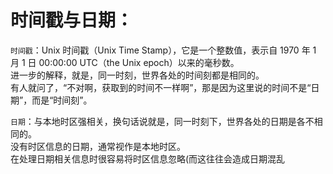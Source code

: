 # 时间戳与日期：

``时间戳``：Unix 时间戳（Unix Time Stamp），它是一个整数值，表示自 1970 年 1 月 1 日 00:00:00 UTC（the Unix epoch）以来的毫秒数。<br>
进一步的解释，就是，同一时刻，世界各处的时间刻都是相同的。<br>
有人就问了，“不对啊，获取到的时间不一样啊”，那是因为这里说的时间不是“日期”，而是“时间刻”。

``日期``：与本地时区强相关，换句话说就是，同一时刻下，世界各处的日期是各不相同的。<br>
没有时区信息的日期，通常视作是本地时区。<br>
在处理日期相关信息时很容易将时区信息忽略(而这往往会造成日期混乱



